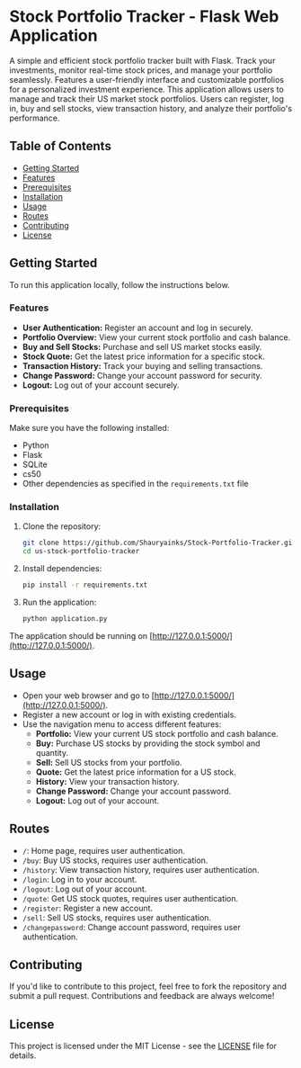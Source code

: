 # Stock Portfolio Tracker - Flask Web Application
A simple and efficient stock portfolio tracker built with Flask. Track your investments, monitor real-time stock prices, and manage your portfolio seamlessly. Features a user-friendly interface and customizable portfolios for a personalized investment experience. This application allows users to manage and track their US market stock portfolios. Users can register, log in, buy and sell stocks, view transaction history, and analyze their portfolio's performance.

## Table of Contents
- [Getting Started](#getting-started)
- [Features](#features)
- [Prerequisites](#prerequisites)
- [Installation](#installation)
- [Usage](#usage)
- [Routes](#routes)
- [Contributing](#contributing)
- [License](#license)

## Getting Started

To run this application locally, follow the instructions below.

### Features

- **User Authentication:** Register an account and log in securely.
- **Portfolio Overview:** View your current stock portfolio and cash balance.
- **Buy and Sell Stocks:** Purchase and sell US market stocks easily.
- **Stock Quote:** Get the latest price information for a specific stock.
- **Transaction History:** Track your buying and selling transactions.
- **Change Password:** Change your account password for security.
- **Logout:** Log out of your account securely.

### Prerequisites

Make sure you have the following installed:

- Python
- Flask
- SQLite
- cs50 
- Other dependencies as specified in the `requirements.txt` file

### Installation

1. Clone the repository:

   ```bash
   git clone https://github.com/Shauryainks/Stock-Portfolio-Tracker.git
   cd us-stock-portfolio-tracker
   ```

2. Install dependencies:

   ```bash
   pip install -r requirements.txt
   ```

3. Run the application:

   ```bash
   python application.py
   ```

The application should be running on [http://127.0.0.1:5000/](http://127.0.0.1:5000/).

## Usage

- Open your web browser and go to [http://127.0.0.1:5000/](http://127.0.0.1:5000/).
- Register a new account or log in with existing credentials.
- Use the navigation menu to access different features:
  - **Portfolio:** View your current US stock portfolio and cash balance.
  - **Buy:** Purchase US stocks by providing the stock symbol and quantity.
  - **Sell:** Sell US stocks from your portfolio.
  - **Quote:** Get the latest price information for a US stock.
  - **History:** View your transaction history.
  - **Change Password:** Change your account password.
  - **Logout:** Log out of your account.

## Routes

- `/`: Home page, requires user authentication.
- `/buy`: Buy US stocks, requires user authentication.
- `/history`: View transaction history, requires user authentication.
- `/login`: Log in to your account.
- `/logout`: Log out of your account.
- `/quote`: Get US stock quotes, requires user authentication.
- `/register`: Register a new account.
- `/sell`: Sell US stocks, requires user authentication.
- `/changepassword`: Change account password, requires user authentication.

## Contributing

If you'd like to contribute to this project, feel free to fork the repository and submit a pull request. Contributions and feedback are always welcome!

## License

This project is licensed under the MIT License - see the [LICENSE](LICENSE) file for details.

